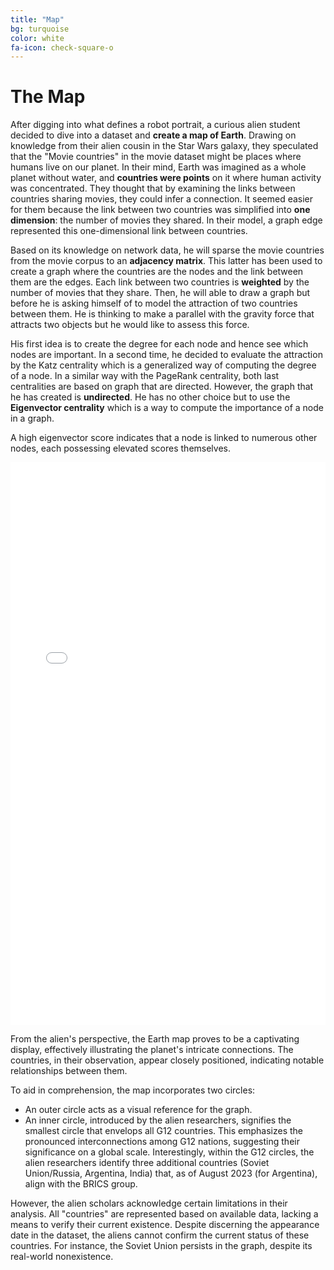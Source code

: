 ```yaml
---
title: "Map"
bg: turquoise
color: white
fa-icon: check-square-o
---
```


# The Map

After digging into what defines a robot portrait, a curious alien student decided to dive into a dataset and **create a map of Earth**. Drawing on knowledge from their alien cousin in the Star Wars galaxy, they speculated that the "Movie countries" in the movie dataset might be places where humans live on our planet. In their mind, Earth was imagined as a whole planet without water, and **countries were points** on it where human activity was concentrated. They thought that by examining the links between countries sharing movies, they could infer a connection. It seemed easier for them because the link between two countries was simplified into **one dimension**: the number of movies they shared. In their model, a graph edge represented this one-dimensional link between countries.

Based on its knowledge on network data, he will sparse the movie countries from the movie corpus to an **adjacency matrix**. This latter has been used to create a graph where the countries are the nodes and the link between them are the edges. Each link between two countries is **weighted** by the number of movies that they share. Then, he will able to draw a graph but before he is asking himself of to model the attraction of two countries between them. He is thinking to make a parallel with the gravity force that attracts two objects but he would like to assess this force.

His first idea is to create the degree for each node and hence see which nodes are important. In a second time, he decided to evaluate the attraction by the Katz centrality which is a generalized way of computing the degree of a node. In a similar way with the PageRank centrality, both last centralities are based on graph that are directed. However, the graph that he has created is **undirected**. He has no other choice but to use the **Eigenvector centrality** which is a way to compute the importance of a node in a graph.

A high eigenvector score indicates that a node is linked to numerous other nodes, each possessing elevated scores themselves.

<div style="display: flex; justify-content: center;">
    <iframe src="img/html/network_countries.html" width="900" height="900" frameborder="0" style="border: 0px solid white; box-sizing: border-box; margin: 0 auto;"></iframe>
</div>


From the alien's perspective, the Earth map proves to be a captivating display, effectively illustrating the planet's intricate connections. The countries, in their observation, appear closely positioned, indicating notable relationships between them. 

To aid in comprehension, the map incorporates two circles:
- An outer circle acts as a visual reference for the graph. 
- An inner circle, introduced by the alien researchers, signifies the smallest circle that envelops all G12 countries. This emphasizes the pronounced interconnections among G12 nations, suggesting their significance on a global scale. Interestingly, within the G12 circles, the alien researchers identify three additional countries (Soviet Union/Russia, Argentina, India) that, as of August 2023 (for Argentina), align with the BRICS group. 

However, the alien scholars acknowledge certain limitations in their analysis. All "countries" are represented based on available data, lacking a means to verify their current existence. Despite discerning the appearance date in the dataset, the aliens cannot confirm the current status of these countries. For instance, the Soviet Union persists in the graph, despite its real-world nonexistence.